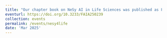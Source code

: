 ```yaml
---
title: "Our chapter book on NeSy AI in Life Sciences was published as FAIA"
eventurl: https://doi.org/10.3233/FAIA250239
collection: events
permalink: /events/nesy4life
date: 'Mar 2025'
---
```

